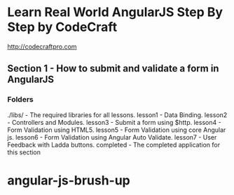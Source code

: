 # Learn Real World AngularJS Step By Step by CodeCraft
http://codecraftpro.com

## Section 1 - How to submit and validate a form in AngularJS

### Folders
./libs/ - The required libraries for all lessons.
lesson1 - Data Binding.
lesson2 - Controllers and Modules.
lesson3 - Submit a form using $http.
lesson4 - Form Validation using HTML5.
lesson5 - Form Validation using core Angular js.
lesson6 - Form Validation using Angular Auto Validate.
lesson7 - User Feedback with Ladda buttons.
completed - The completed application for this section
# angular-js-brush-up
